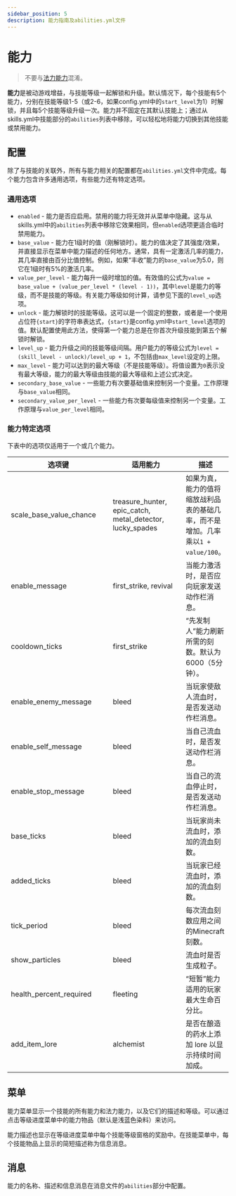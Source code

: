 ```yaml
---
sidebar_position: 5
description: 能力指南及abilities.yml文件
---
```


# 能力

> 不要与[法力能力](mana-abilities.md)混淆。

**能力**是被动游戏增益，与技能等级一起解锁和升级。默认情况下，每个技能有5个能力，分别在技能等级1-5（或2-6，如果config.yml中的`start_level`为1）时解锁，并且每5个技能等级升级一次。能力并不固定在其默认技能上；通过从skills.yml中技能部分的`abilities`列表中移除，可以轻松地将能力切换到其他技能或禁用能力。

## 配置

除了与技能的关联外，所有与能力相关的配置都在`abilities.yml`文件中完成。每个能力包含许多通用选项，有些能力还有特定选项。

### 通用选项

* `enabled` - 能力是否应启用。禁用的能力将无效并从菜单中隐藏。这与从skills.yml中的`abilities`列表中移除它效果相同，但`enabled`选项更适合临时禁用能力。
* `base_value` - 能力在1级时的值（刚解锁时）。能力的值决定了其强度/效果，并直接显示在菜单中能力描述的任何地方。通常，具有一定激活几率的能力，其几率直接由百分比值控制。例如，如果“丰收”能力的`base_value`为5.0，则它在1级时有5%的激活几率。
* `value_per_level` - 能力每升一级时增加的值。有效值的公式为`value = base_value + (value_per_level * (level - 1))`，其中`level`是能力的等级，而不是技能的等级。有关能力等级如何计算，请参见下面的`level_up`选项。
* `unlock` - 能力解锁时的技能等级。这可以是一个固定的整数，或者是一个使用占位符`{start}`的字符串表达式，`{start}`是config.yml中`start_level`选项的值。默认配置使用此方法，使得第一个能力总是在你首次升级技能到第五个解锁时解锁。
* `level_up` - 能力升级之间的技能等级间隔。用户能力的等级公式为`level = (skill_level - unlock)/level_up + 1`，不包括由`max_level`设定的上限。
* `max_level` - 能力可以达到的最大等级（不是技能等级）。将值设置为`0`表示没有最大等级，能力的最大等级由技能的最大等级和上述公式决定。
* `secondary_base_value` - 一些能力有次要基础值来控制另一个变量。工作原理与`base_value`相同。
* `secondary_value_per_level` - 一些能力有次要每级值来控制另一个变量。工作原理与`value_per_level`相同。

### 能力特定选项

下表中的选项仅适用于一个或几个能力。

<table><thead><tr><th width="242">选项键</th><th width="181">适用能力</th><th>描述</th></tr></thead><tbody><tr><td>scale_base_value_chance</td><td>treasure_hunter, epic_catch, metal_detector, lucky_spades</td><td>如果为真，能力的值将缩放战利品表的基础几率，而不是增加。几率乘以<code>1 + value/100</code>。</td></tr><tr><td>enable_message</td><td>first_strike, revival</td><td>当能力激活时，是否应向玩家发送动作栏消息。</td></tr><tr><td>cooldown_ticks</td><td>first_strike</td><td>“先发制人”能力刷新所需的刻数。默认为6000（5分钟）。</td></tr><tr><td>enable_enemy_message</td><td>bleed</td><td>当玩家使敌人流血时，是否发送动作栏消息。</td></tr><tr><td>enable_self_message</td><td>bleed</td><td>当自己流血时，是否发送动作栏消息。</td></tr><tr><td>enable_stop_message</td><td>bleed</td><td>当自己的流血停止时，是否发送动作栏消息。</td></tr><tr><td>base_ticks</td><td>bleed</td><td>当玩家尚未流血时，添加的流血刻数。</td></tr><tr><td>added_ticks</td><td>bleed</td><td>当玩家已经流血时，添加的流血刻数。</td></tr><tr><td>tick_period</td><td>bleed</td><td>每次流血刻数应用之间的Minecraft刻数。</td></tr><tr><td>show_particles</td><td>bleed</td><td>流血时是否生成粒子。</td></tr><tr><td>health_percent_required</td><td>fleeting</td><td>“短暂”能力适用的玩家最大生命百分比。</td></tr><tr><td>add_item_lore</td><td>alchemist</td><td>是否在酿造的药水上添加 lore 以显示持续时间加成。</td></tr></tbody></table>

## 菜单

能力菜单显示一个技能的所有能力和法力能力，以及它们的描述和等级。可以通过点击等级进度菜单中的能力物品（默认是浅蓝色染料）来访问。

能力描述也显示在等级进度菜单中每个技能等级窗格的奖励中。在技能菜单中，每个技能物品上显示的简短描述称为信息消息。

## 消息

能力的名称、描述和信息消息在消息文件的`abilities`部分中配置。
